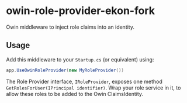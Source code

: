 # owin-role-provider-ekon-fork
Owin middleware to inject role claims into an identity.

## Usage
Add this middleware to your `Startup.cs` (or equivalent) using:

```C#
app.UseOwinRoleProvider(new MyRoleProvider())
```

The Role Provider interface, `IRoleProvider`, exposes one method `GetRolesForUser(IPrincipal identifier)`.
Wrap your role service in it, to allow these roles to be added to the Owin ClaimsIdentity.
